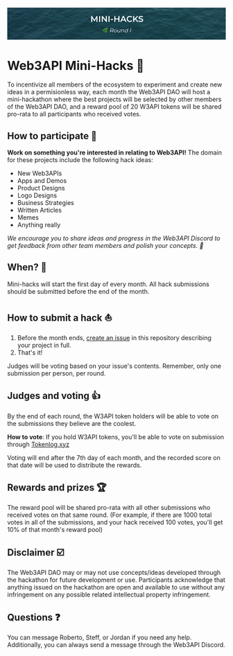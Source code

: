 
![Web3API Mini-Hacks 🌊 (Round I)](./minihacks.png)

# Web3API Mini-Hacks 🌊

To incentivize all members of the ecosystem to experiment and create new ideas in a permisionless way, each month the Web3API DAO will host a mini-hackathon where the best projects will be selected by other members of the Web3API DAO, and a reward pool of 20 W3API tokens will be shared pro-rata to all participants who received votes.

## How to participate 🔬

**Work on something you're interested in relating to Web3API!** The domain for these projects include the following hack ideas: 

- New Web3APIs
- Apps and Demos
- Product Designs
- Logo Designs
- Business Strategies
- Written Articles
- Memes
- Anything really

*We encourage you to share ideas and progress in the Web3API Discord to get feedback from other team members and polish your concepts. 🌿*

## When? 📅

Mini-hacks will start the first day of every month.
All hack submissions should be submitted before the end of the month.

## How to submit a hack ⛵️
1. Before the month ends, [create an issue](https://github.com/Web3-API/mini-hacks/issues/new?assignees=&labels=submission&template=mini-hack-submission.md&title=%5BMinihack+Title%5D+-+%5BYour+name%5D) in this repository describing your project in full.
2. That's it!

Judges will be voting based on your issue's contents. Remember, only one submission per person, per round.

## Judges and voting 👍
By the end of each round, the W3API token holders will be able to vote on the submissions they believe are the coolest. 

**How to vote**: If you hold W3API tokens, you'll be able to vote on submission through [Tokenlog.xyz](http://tokenlog.xyz/web3-api/mini-hacks) 

Voting will end after the 7th day of each month, and the recorded score on that date will be used to distribute the rewards.

## Rewards and prizes 🏆

The reward pool will be shared pro-rata with all other submissions who received votes on that same round. (For example, if there are 1000 total votes in all of the submissions, and your hack received 100 votes, you'll get 10% of that month's reward pool)

## Disclaimer ☑️

The Web3API DAO may or may not use concepts/ideas developed through the hackathon for future development or use. Participants acknowledge that anything issued on the hackathon are open and available to use without any infringement on any possible related intellectual property infringement.

## Questions ❓

 You can message Roberto, Steff, or Jordan if you need any help. Additionally, you can always send a message through the Web3API Discord.
